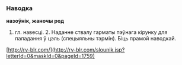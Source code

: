 ### Наводка
**назоўнік, жаночы род**

1. гл. навесці. 2. Наданне ствалу гарматы пэўнага кірунку для пападання ў цэль (спецыяльны тэрмін). Біць прамой наводкай.

<a rel="author">[http://rv-blr.com/](http://rv-blr.com/slounik.jsp?letterId=0&maskId=0&pageId=1759)</a>
